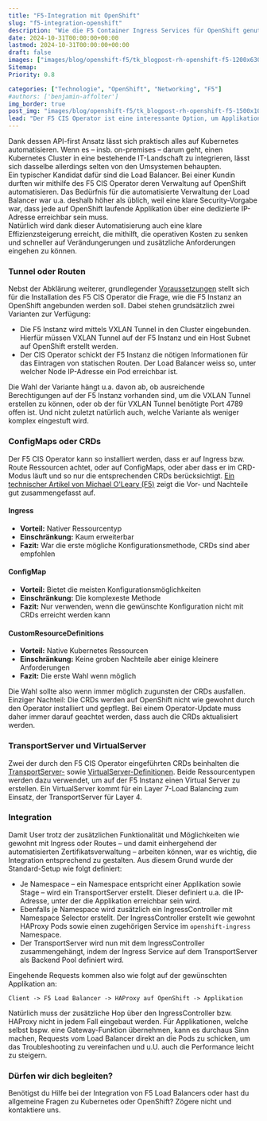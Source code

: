 ```yaml
---
title: "F5-Integration mit OpenShift"
slug: "f5-integration-openshift"
description: "Wie die F5 Container Ingress Services für OpenShift genutzt werden können"
date: 2024-10-31T00:00:00+00:00
lastmod: 2024-10-31T00:00:00+00:00
draft: false
images: ["images/blog/openshift-f5/tk_blogpost-rh-openshift-f5-1200x630.jpg"]
Sitemap:
Priority: 0.8

categories: ["Technologie", "OpenShift", "Networking", "F5"]
#authors: ['benjamin-affolter']
img_border: true
post_img: "images/blog/openshift-f5/tk_blogpost-rh-openshift-f5-1500x1000.jpg"
lead: "Der F5 CIS Operator ist eine interessante Option, um Applikationen automatisch über einen Enterprise Load Balancer erreichbar zu machen. Die Integration funktioniert aber unter Umständen nicht, wie das auf den ersten Blick erwartet werden könnte."
---
```


Dank dessen API-first Ansatz lässt sich praktisch alles auf Kubernetes automatisieren. Wenn es – insb. on-premises – darum geht, einen Kubernetes Cluster in eine bestehende IT-Landschaft zu integrieren, lässt sich dasselbe allerdings selten von den Umsystemen behaupten.\
Ein typischer Kandidat dafür sind die Load Balancer. Bei einer Kundin durften wir mithilfe des F5 CIS Operator deren Verwaltung auf OpenShift automatisieren. Das Bedürfnis für die automatisierte Verwaltung der Load Balancer war u.a. deshalb höher als üblich, weil eine klare Security-Vorgabe war, dass jede auf OpenShift laufende Applikation über eine dedizierte IP-Adresse erreichbar sein muss.\
Natürlich wird dank dieser Automatisierung auch eine klare Effizienzsteigerung erreicht, die mithilft, die operativen Kosten zu senken und schneller auf Verändungerungen und zusätzliche Anforderungen eingehen zu können.

### Tunnel oder Routen

Nebst der Abklärung weiterer, grundlegender [Voraussetzungen](https://clouddocs.f5.com/containers/latest/userguide/cis-installation.html#prerequisites) stellt sich für die Installation des F5 CIS Operator die Frage, wie die F5 Instanz an OpenShift angebunden werden soll. Dabei stehen grundsätzlich zwei Varianten zur Verfügung:

* Die F5 Instanz wird mittels VXLAN Tunnel in den Cluster eingebunden. Hierfür müssen VXLAN Tunnel auf der F5 Instanz und ein Host Subnet auf OpenShift erstellt werden.
* Der CIS Operator schickt der F5 Instanz die nötigen Informationen für das Eintragen von statischen Routen. Der Load Balancer weiss so, unter welcher Node IP-Adresse ein Pod erreichbar ist.

Die Wahl der Variante hängt u.a. davon ab, ob ausreichende Berechtigungen auf der F5 Instanz vorhanden sind, um die VXLAN Tunnel erstellen zu können, oder ob der für VXLAN Tunnel benötigte Port 4789 offen ist. Und nicht zuletzt natürlich auch, welche Variante als weniger komplex eingestuft wird.

### ConfigMaps oder CRDs

Der F5 CIS Operator kann so installiert werden, dass er auf Ingress bzw. Route Ressourcen achtet, oder auf ConfigMaps, oder aber dass er im CRD-Modus läuft und so nur die entsprechenden CRDs berücksichtigt. [Ein technischer Artikel von Michael O'Leary (F5)](https://community.f5.com/kb/technicalarticles/my-first-crd-deployment-with-cis/291159) zeigt die Vor- und Nachteile gut zusammengefasst auf.

#### Ingress

* **Vorteil:** Nativer Ressourcentyp
* **Einschränkung:** Kaum erweiterbar
* **Fazit:** War die erste mögliche Konfigurationsmethode, CRDs sind aber empfohlen

#### ConfigMap

* **Vorteil:** Bietet die meisten Konfigurationsmöglichkeiten
* **Einschränkung:** Die komplexeste Methode
* **Fazit:** Nur verwenden, wenn die gewünschte Konfiguration nicht mit CRDs erreicht werden kann

#### CustomResourceDefinitions

* **Vorteil:** Native Kubernetes Ressourcen
* **Einschränkung:** Keine groben Nachteile aber einige kleinere Anforderungen
* **Fazit:** Die erste Wahl wenn möglich

Die Wahl sollte also wenn immer möglich zugunsten der CRDs ausfallen. Einziger Nachteil: Die CRDs werden auf OpenShift nicht wie gewohnt durch den Operator installiert und gepflegt. Bei einem Operator-Update muss daher immer darauf geachtet werden, dass auch die CRDs aktualisiert werden.

### TransportServer und VirtualServer

Zwei der durch den F5 CIS Operator eingeführten CRDs beinhalten die [TransportServer-](https://clouddocs.f5.com/containers/latest/userguide/crd/transportserver.html) sowie [VirtualServer-Definitionen](https://clouddocs.f5.com/containers/latest/userguide/crd/virtualserver.html). Beide Ressourcentypen werden dazu verwendet, um auf der F5 Instanz einen Virtual Server zu erstellen. Ein VirtualServer kommt für ein Layer 7-Load Balancing zum Einsatz, der TransportServer für Layer 4.

### Integration

Damit User trotz der zusätzlichen Funktionalität und Möglichkeiten wie gewohnt mit Ingress oder Routes – und damit einhergehend der automatisierten Zertifikatsverwaltung – arbeiten können, war es wichtig, die Integration entsprechend zu gestalten. Aus diesem Grund wurde der Standard-Setup wie folgt definiert:

* Je Namespace – ein Namespace entspricht einer Applikation sowie Stage – wird ein TransportServer erstellt. Dieser definiert u.a. die IP-Adresse, unter der die Applikation erreichbar sein wird.
* Ebenfalls je Namespace wird zusätzlich ein IngressController mit Namespace Selector erstellt. Der IngressController erstellt wie gewohnt HAProxy Pods sowie einen zugehörigen Service im `openshift-ingress` Namespace.
* Der TransportServer wird nun mit dem IngressController zusammengehängt, indem der Ingress Service auf dem TransportServer als Backend Pool definiert wird.

Eingehende Requests kommen also wie folgt auf der gewünschten Applikation an:

```text
Client -> F5 Load Balancer -> HAProxy auf OpenShift -> Applikation
```

Natürlich muss der zusätzliche Hop über den IngressController bzw. HAProxy nicht in jedem Fall eingebaut werden. Für Applikationen, welche selbst bspw. eine Gateway-Funktion übernehmen, kann es durchaus Sinn machen, Requests vom Load Balancer direkt an die Pods zu schicken, um das Troubleshooting zu vereinfachen und u.U. auch die Performance leicht zu steigern.

### Dürfen wir dich begleiten?

Benötigst du Hilfe bei der Integration von F5 Load Balancers oder hast du allgemeine Fragen zu Kubernetes oder OpenShift? Zögere nicht und kontaktiere uns.
